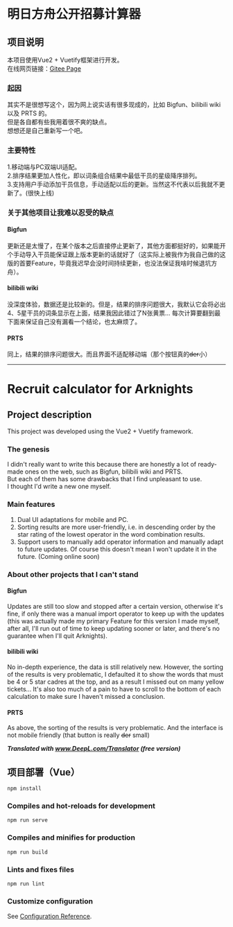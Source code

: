 # 明日方舟公开招募计算器

## 项目说明
本项目使用Vue2 + Vuetify框架进行开发。<br/>
在线网页链接：[Gitee Page](https://yeeeck.gitee.io/ark-hr-tool)

### 起因
其实不是很想写这个，因为网上说实话有很多现成的，比如 Bigfun、bilibili wiki 以及 PRTS 的。<br/>
但是各自都有些我用着很不爽的缺点。<br/>
想想还是自己重新写一个吧。

### 主要特性
1.移动端与PC双端UI适配。<br/>
2.排序结果更加人性化，即以词条组合结果中最低干员的星级降序排列。<br/>
3.支持用户手动添加干员信息，手动适配以后的更新。当然这不代表以后我就不更新了。(很快上线)

### 关于其他项目让我难以忍受的缺点
#### Bigfun
更新还是太慢了，在某个版本之后直接停止更新了，其他方面都挺好的，如果能开个手动导入干员能保证跟上版本更新的话就好了（这实际上被我作为我自己做的这版的首要Feature，毕竟我迟早会没时间持续更新，也没法保证我啥时候退坑方舟）。

#### bilibili wiki
没深度体验，数据还是比较新的。但是，结果的排序问题很大，我默认它会将必出4、5星干员的词条显示在上面，结果我因此错过了N张黄票...
每次计算要翻到最下面来保证自己没有漏看一个结论，也太麻烦了。

#### PRTS
同上，结果的排序问题很大。而且界面不适配移动端（那个按钮真的~~der~~小）

---

# Recruit calculator for Arknights

## Project description
This project was developed using the Vue2 + Vuetify framework.

### The genesis
I didn't really want to write this because there are honestly a lot of ready-made ones on the web, such as Bigfun, bilibili wiki and PRTS.<br/>
But each of them has some drawbacks that I find unpleasant to use.<br/>
I thought I'd write a new one myself.

### Main features
1. Dual UI adaptations for mobile and PC.<br/>
2. Sorting results are more user-friendly, i.e. in descending order by the star rating of the lowest operator in the word combination results.<br/>
3. Support users to manually add operator information and manually adapt to future updates. Of course this doesn't mean I won't update it in the future. (Coming online soon)

### About other projects that I can't stand
#### Bigfun
Updates are still too slow and stopped after a certain version, otherwise it's fine, if only there was a manual import operator to keep up with the updates (this was actually made my primary Feature for this version I made myself, after all, I'll run out of time to keep updating sooner or later, and there's no guarantee when I'll quit Arknights).

#### bilibili wiki
No in-depth experience, the data is still relatively new. However, the sorting of the results is very problematic, I defaulted it to show the words that must be 4 or 5 star cadres at the top, and as a result I missed out on many yellow tickets...
It's also too much of a pain to have to scroll to the bottom of each calculation to make sure I haven't missed a conclusion.

#### PRTS
As above, the sorting of the results is very problematic. And the interface is not mobile friendly (that button is really ~~der~~ small)

***Translated with www.DeepL.com/Translator (free version)***


## 项目部署（Vue）
```
npm install
```

### Compiles and hot-reloads for development
```
npm run serve
```

### Compiles and minifies for production
```
npm run build
```

### Lints and fixes files
```
npm run lint
```

### Customize configuration
See [Configuration Reference](https://cli.vuejs.org/config/).
